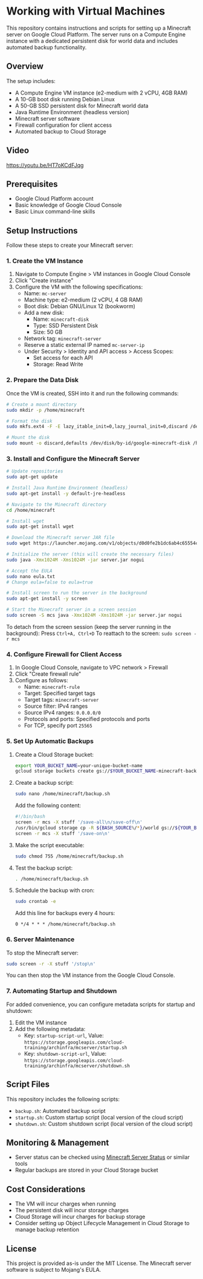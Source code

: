 # Working with Virtual Machines

This repository contains instructions and scripts for setting up a Minecraft server on Google Cloud Platform. The server runs on a Compute Engine instance with a dedicated persistent disk for world data and includes automated backup functionality.

## Overview

The setup includes:
- A Compute Engine VM instance (e2-medium with 2 vCPU, 4GB RAM)
- A 10-GB boot disk running Debian Linux
- A 50-GB SSD persistent disk for Minecraft world data
- Java Runtime Environment (headless version)
- Minecraft server software
- Firewall configuration for client access
- Automated backup to Cloud Storage

## Video

https://youtu.be/HT7oKCdFJqg


## Prerequisites

- Google Cloud Platform account
- Basic knowledge of Google Cloud Console
- Basic Linux command-line skills

## Setup Instructions

Follow these steps to create your Minecraft server:

### 1. Create the VM Instance

1. Navigate to Compute Engine > VM instances in Google Cloud Console
2. Click "Create instance"
3. Configure the VM with the following specifications:
   - Name: `mc-server`
   - Machine type: e2-medium (2 vCPU, 4 GB RAM)
   - Boot disk: Debian GNU/Linux 12 (bookworm)
   - Add a new disk:
     - Name: `minecraft-disk`
     - Type: SSD Persistent Disk
     - Size: 50 GB
   - Network tag: `minecraft-server`
   - Reserve a static external IP named `mc-server-ip`
   - Under Security > Identity and API access > Access Scopes:
     - Set access for each API
     - Storage: Read Write

### 2. Prepare the Data Disk

Once the VM is created, SSH into it and run the following commands:

```bash
# Create a mount directory
sudo mkdir -p /home/minecraft

# Format the disk
sudo mkfs.ext4 -F -E lazy_itable_init=0,lazy_journal_init=0,discard /dev/disk/by-id/google-minecraft-disk

# Mount the disk
sudo mount -o discard,defaults /dev/disk/by-id/google-minecraft-disk /home/minecraft
```

### 3. Install and Configure the Minecraft Server

```bash
# Update repositories
sudo apt-get update

# Install Java Runtime Environment (headless)
sudo apt-get install -y default-jre-headless

# Navigate to the Minecraft directory
cd /home/minecraft

# Install wget
sudo apt-get install wget

# Download the Minecraft server JAR file
sudo wget https://launcher.mojang.com/v1/objects/d0d0fe2b1dc6ab4c65554cb734270872b72dadd6/server.jar

# Initialize the server (this will create the necessary files)
sudo java -Xmx1024M -Xms1024M -jar server.jar nogui

# Accept the EULA
sudo nano eula.txt
# Change eula=false to eula=true

# Install screen to run the server in the background
sudo apt-get install -y screen

# Start the Minecraft server in a screen session
sudo screen -S mcs java -Xmx1024M -Xms1024M -jar server.jar nogui
```

To detach from the screen session (keep the server running in the background): Press `Ctrl+A, Ctrl+D`
To reattach to the screen: `sudo screen -r mcs`

### 4. Configure Firewall for Client Access

1. In Google Cloud Console, navigate to VPC network > Firewall
2. Click "Create firewall rule"
3. Configure as follows:
   - Name: `minecraft-rule`
   - Target: Specified target tags
   - Target tags: `minecraft-server`
   - Source filter: IPv4 ranges
   - Source IPv4 ranges: `0.0.0.0/0`
   - Protocols and ports: Specified protocols and ports
   - For TCP, specify port `25565`

### 5. Set Up Automatic Backups

1. Create a Cloud Storage bucket:
   ```bash
   export YOUR_BUCKET_NAME=your-unique-bucket-name
   gcloud storage buckets create gs://$YOUR_BUCKET_NAME-minecraft-backup
   ```

2. Create a backup script:
   ```bash
   sudo nano /home/minecraft/backup.sh
   ```

   Add the following content:
   ```bash
   #!/bin/bash
   screen -r mcs -X stuff '/save-all\n/save-off\n'
   /usr/bin/gcloud storage cp -R ${BASH_SOURCE%/*}/world gs://${YOUR_BUCKET_NAME}-minecraft-backup/$(date "+%Y%m%d-%H%M%S")-world
   screen -r mcs -X stuff '/save-on\n'
   ```

3. Make the script executable:
   ```bash
   sudo chmod 755 /home/minecraft/backup.sh
   ```

4. Test the backup script:
   ```bash
   . /home/minecraft/backup.sh
   ```

5. Schedule the backup with cron:
   ```bash
   sudo crontab -e
   ```
   
   Add this line for backups every 4 hours:
   ```
   0 */4 * * * /home/minecraft/backup.sh
   ```

### 6. Server Maintenance

To stop the Minecraft server:
```bash
sudo screen -r -X stuff '/stop\n'
```

You can then stop the VM instance from the Google Cloud Console.

### 7. Automating Startup and Shutdown

For added convenience, you can configure metadata scripts for startup and shutdown:

1. Edit the VM instance
2. Add the following metadata:
   - Key: `startup-script-url`, Value: `https://storage.googleapis.com/cloud-training/archinfra/mcserver/startup.sh`
   - Key: `shutdown-script-url`, Value: `https://storage.googleapis.com/cloud-training/archinfra/mcserver/shutdown.sh`

## Script Files

This repository includes the following scripts:
- `backup.sh`: Automated backup script
- `startup.sh`: Custom startup script (local version of the cloud script)
- `shutdown.sh`: Custom shutdown script (local version of the cloud script)

## Monitoring & Management

- Server status can be checked using [Minecraft Server Status](https://mcsrvstat.us/) or similar tools
- Regular backups are stored in your Cloud Storage bucket

## Cost Considerations

- The VM will incur charges when running
- The persistent disk will incur storage charges
- Cloud Storage will incur charges for backup storage
- Consider setting up Object Lifecycle Management in Cloud Storage to manage backup retention

## License

This project is provided as-is under the MIT License. The Minecraft server software is subject to Mojang's EULA.
